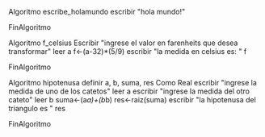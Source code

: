 Algoritmo escribe_holamundo
	escribir "hola mundo!"
	
FinAlgoritmo


Algoritmo f_celsius
	Escribir "ingrese el valor en farenheits que desea transformar"
	leer a
	f<-(a-32)*(5/9)
	escribir "la medida en celsius es: " f
	
FinAlgoritmo

Algoritmo hipotenusa
definir a, b, suma, res Como Real
	escribir "ingrese la medida de uno de los catetos"
	leer a
	escribir "ingrese la medida del otro cateto"
	leer b
	suma<-(a*a)+(b*b)
	res<-raiz(suma)
	escribir "la hipotenusa del triangulo es " res
	
FinAlgoritmo

